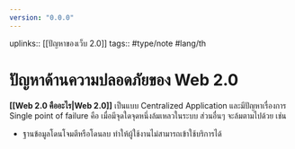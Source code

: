 ```yaml
---
version: "0.0.0"
---
```

uplinks:: [[ปัญหาของเว็บ 2.0]]
tags:: #type/note #lang/th 
# ปัญหาด้านความปลอดภัยของ Web 2.0
**[[Web 2.0 คืออะไร|Web 2.0]]** เป็นแบบ Centralized Application และมีปัญหาเรื่องการ Single point of failure คือ เมื่อมีจุดใดจุดหนึ่งล้มเหลวในระบบ ส่วนอื่นๆ จะล้มตามไปด้วย เช่น
- ฐานข้อมูลโดนโจมตีหรือโดนลบ ทำให้ผู้ใช้งานไม่สามารถเข้าใช้บริการได้